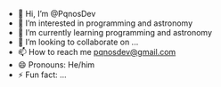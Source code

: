 - 👋 Hi, I’m @PqnosDev
- 👀 I’m interested in programming and astronomy
- 🌱 I’m currently learning programming and astronomy
- 💞️ I’m looking to collaborate on ...
- 📫 How to reach me pqnosdev@gmail.com
- 😄 Pronouns: He/him
- ⚡ Fun fact: ...

<!---
PqnosDev/PqnosDev is a ✨ special ✨ repository because its `README.md` (this file) appears on your GitHub profile.
You can click the Preview link to take a look at your changes.
--->
